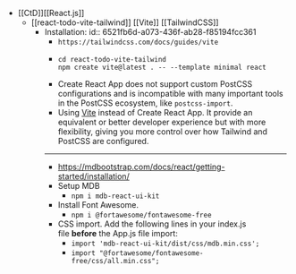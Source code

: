 - [[CtD]][[React.js]]
	- [[react-todo-vite-tailwind]] [[Vite]] [[TailwindCSS]]
		- Installation:
		  id:: 6521fb6d-a073-436f-ab28-f85194fcc361
			- `https://tailwindcss.com/docs/guides/vite`
			- ```
			  cd react-todo-vite-tailwind
			  npm create vite@latest . -- --template minimal react
			  ```
			- Create React App does not support custom PostCSS configurations and is incompatible with many important tools in the PostCSS ecosystem, like ``postcss-import``.
			- Using [Vite](https://tailwindcss.com/docs/guides/vite) instead of Create React App. It provide an equivalent or better developer experience but with more flexibility, giving you more control over how Tailwind and PostCSS are configured.
			- ---
			- https://mdbootstrap.com/docs/react/getting-started/installation/
			- Setup MDB
				- `npm i mdb-react-ui-kit`
			- Install Font Awesome.
				- `npm i @fortawesome/fontawesome-free`
			- CSS import. Add the following lines in your index.js file **before** the App.js file import:
				- `import 'mdb-react-ui-kit/dist/css/mdb.min.css';`
				- `import "@fortawesome/fontawesome-free/css/all.min.css";`